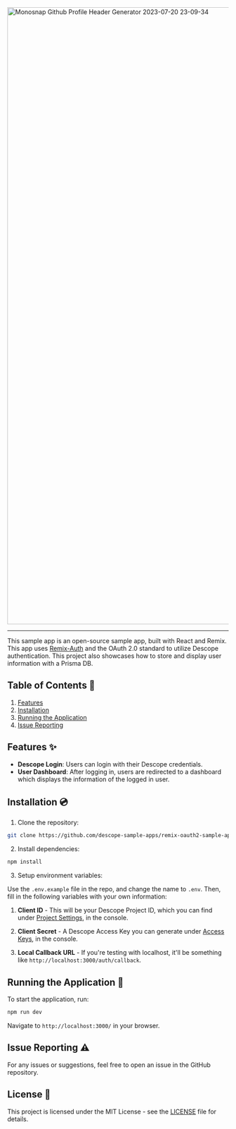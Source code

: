 <img width="1400" alt="Monosnap Github Profile Header Generator 2023-07-20 23-09-34" src="https://github.com/descope-sample-apps/angular-webjs-sample-app/assets/32936811/9d6584d3-abcf-4d0a-9735-b07f4f81bbf9">

---

This sample app is an open-source sample app, built with React and Remix. This app uses [Remix-Auth](https://github.com/sergiodxa/remix-auth) and the OAuth 2.0 standard to utilize Descope authentication. This project also showcases how to store and display user information with a Prisma DB.

## Table of Contents 📝

1. [Features](#features)
2. [Installation](#installation)
3. [Running the Application](#running-the-application)
4. [Issue Reporting](#issue-reporting)

## Features ✨

- **Descope Login**: Users can login with their Descope credentials.
- **User Dashboard**: After logging in, users are redirected to a dashboard which displays the information of the logged in user.

## Installation 💿

1. Clone the repository:

```bash
git clone https://github.com/descope-sample-apps/remix-oauth2-sample-app.git
```

2. Install dependencies:

```bash
npm install
```

3. Setup environment variables:

Use the `.env.example` file in the repo, and change the name to `.env`. Then, fill in the following variables with your own information:

1. **Client ID** - This will be your Descope Project ID, which you can find under [Project Settings](https://app.descope.com/settings/project), in the console.

2. **Client Secret** - A Descope Access Key you can generate under [Access Keys](https://app.descope.com/accesskeys), in the console.

3. **Local Callback URL** - If you're testing with localhost, it'll be something like `http://localhost:3000/auth/callback`.

## Running the Application 🚀

To start the application, run:

```bash
npm run dev
```

Navigate to `http://localhost:3000/` in your browser.

## Issue Reporting ⚠️

For any issues or suggestions, feel free to open an issue in the GitHub repository.

## License 📜

This project is licensed under the MIT License - see the [LICENSE](LICENSE) file for details.
